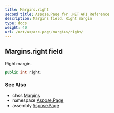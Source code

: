 ```yaml
---
title: Margins.right
second_title: Aspose.Page for .NET API Reference
description: Margins field. Right margin
type: docs
weight: 40
url: /net/aspose.page/margins/right/
---
```

## Margins.right field

Right margin.

```csharp
public int right;
```

### See Also

* class [Margins](../)
* namespace [Aspose.Page](../../margins/)
* assembly [Aspose.Page](../../../)


